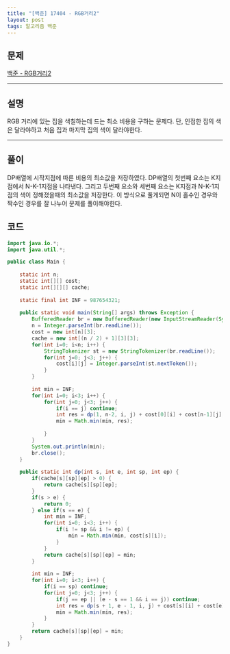 ```yaml
---
title: "[백준] 17404 - RGB거리2"
layout: post
tags: 알고리즘 백준
---
```


## 문제
[백준 - RGB거리2](https://www.acmicpc.net/problem/17404)

---
## 설명
RGB 거리에 있는 집을 색칠하는데 드는 최소 비용을 구하는 문제다. 단, 인접한 집의 색은 달라야하고 처음 집과 마지막 집의 색이 달라야한다.

---
## 풀이
DP배열에 시작지점에 따른 비용의 최소값을 저장하였다. DP배열의 첫번째 요소는 K지점에서 N-K-1지점을 나타낸다. 그리고 두번째 요소와 세번째 요소는 K지점과 N-K-1지점의 색이 정해졌을때의 최소값을 저장한다. 이 방식으로 풀게되면 N이 홀수인 경우와 짝수인 경우를 잘 나누어 문제를 풀이해야한다.


## 코드
```java
import java.io.*;
import java.util.*;

public class Main {
	
	static int n;
	static int[][] cost;
	static int[][][] cache;
	
	static final int INF = 987654321;
	
	public static void main(String[] args) throws Exception {
		BufferedReader br = new BufferedReader(new InputStreamReader(System.in));
		n = Integer.parseInt(br.readLine());
		cost = new int[n][3];
		cache = new int[(n / 2) + 1][3][3];
		for(int i=0; i<n; i++) {
			StringTokenizer st = new StringTokenizer(br.readLine());
			for(int j=0; j<3; j++) {
				cost[i][j] = Integer.parseInt(st.nextToken());
			}
		}
		
		int min = INF;
		for(int i=0; i<3; i++) {
			for(int j=0; j<3; j++) {
				if(i == j) continue;
				int res = dp(1, n-2, i, j) + cost[0][i] + cost[n-1][j];
				min = Math.min(min, res);
				
			}
		}
		System.out.println(min);
		br.close();
	}
	
	public static int dp(int s, int e, int sp, int ep) {
		if(cache[s][sp][ep] > 0) {
			return cache[s][sp][ep];
		}
		if(s > e) {
			return 0;
		} else if(s == e) {
			int min = INF;
			for(int i=0; i<3; i++) {
				if(i != sp && i != ep) {
					min = Math.min(min, cost[s][i]);
				}
			}
			return cache[s][sp][ep] = min;
		}
		
		int min = INF;
		for(int i=0; i<3; i++) {
			if(i == sp) continue;
			for(int j=0; j<3; j++) {
				if(j == ep || (e - s == 1 && i == j)) continue;
				int res = dp(s + 1, e - 1, i, j) + cost[s][i] + cost[e][j];
				min = Math.min(min, res);
			}
		}
		return cache[s][sp][ep] = min;
	}
}
```